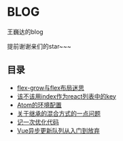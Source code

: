 # BLOG
王巍达的blog

提前谢谢亲们的star~~~
## 目录
* [flex-grow与flex布局迷思](https://github.com/wangweida/blog/issues/1)
* [该不该用index作为react列表中的key](https://github.com/wangweida/blog/issues/2)
* [Atom的环境配置](https://github.com/wangweida/blog/issues/3)
* [关于继承的混合方式的一点问题](https://github.com/wangweida/blog/issues/5)
* [记一次优化代码](https://github.com/wangweida/blog/issues/17)
* [Vue异步更新队列从入门到放弃](https://github.com/wangweida/blog/issues/25)